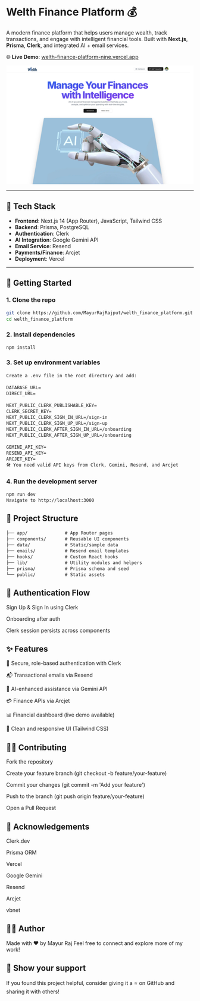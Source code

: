 # Welth Finance Platform 💰

A modern finance platform that helps users manage wealth, track transactions, and engage with intelligent financial tools. Built with **Next.js**, **Prisma**, **Clerk**, and integrated AI + email services.

🌐 **Live Demo**: [welth-finance-platform-nine.vercel.app](https://welth-finance-platform-nine.vercel.app)

<img src="https://github.com/MayurRajRajput/welth_finance_platform/blob/main/public/home_page.png" alt="Homepage Screenshot" width="800" />

---

## 🧩 Tech Stack

- **Frontend**: Next.js 14 (App Router), JavaScript, Tailwind CSS
- **Backend**: Prisma, PostgreSQL
- **Authentication**: Clerk
- **AI Integration**: Google Gemini API
- **Email Service**: Resend
- **Payments/Finance**: Arcjet
- **Deployment**: Vercel

---

## 🚀 Getting Started

### 1. Clone the repo

```bash
git clone https://github.com/MayurRajRajput/welth_finance_platform.git
cd welth_finance_platform
```

### 2. Install dependencies
```
npm install
```

### 3. Set up environment variables
```
Create a .env file in the root directory and add:

DATABASE_URL=
DIRECT_URL=

NEXT_PUBLIC_CLERK_PUBLISHABLE_KEY=
CLERK_SECRET_KEY=
NEXT_PUBLIC_CLERK_SIGN_IN_URL=/sign-in
NEXT_PUBLIC_CLERK_SIGN_UP_URL=/sign-up
NEXT_PUBLIC_CLERK_AFTER_SIGN_IN_URL=/onboarding
NEXT_PUBLIC_CLERK_AFTER_SIGN_UP_URL=/onboarding

GEMINI_API_KEY=
RESEND_API_KEY=
ARCJET_KEY=
🛠 You need valid API keys from Clerk, Gemini, Resend, and Arcjet
```

### 4. Run the development server
```
npm run dev
Navigate to http://localhost:3000
```

## 📁 Project Structure
```
├── app/              # App Router pages
├── components/       # Reusable UI components
├── data/             # Static/sample data
├── emails/           # Resend email templates
├── hooks/            # Custom React hooks
├── lib/              # Utility modules and helpers
├── prisma/           # Prisma schema and seed
└── public/           # Static assets
```

## 🔐 Authentication Flow

Sign Up & Sign In using Clerk

Onboarding after auth

Clerk session persists across components

## ✨ Features

🔐 Secure, role-based authentication with Clerk

📬 Transactional emails via Resend

🤖 AI-enhanced assistance via Gemini API

💳 Finance APIs via Arcjet

📊 Financial dashboard (live demo available)

🌈 Clean and responsive UI (Tailwind CSS)


## 🧑‍💻 Contributing

Fork the repository

Create your feature branch (git checkout -b feature/your-feature)

Commit your changes (git commit -m 'Add your feature')

Push to the branch (git push origin feature/your-feature)

Open a Pull Request

## 🙌 Acknowledgements

Clerk.dev

Prisma ORM

Vercel

Google Gemini

Resend

Arcjet

vbnet

## 👨‍💻 Author
Made with ❤️ by Mayur Raj Feel free to connect and explore more of my work!

## 🌟 Show your support
If you found this project helpful, consider giving it a ⭐ on GitHub and sharing it with others!
